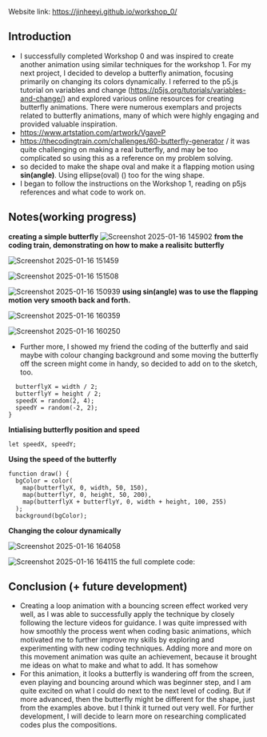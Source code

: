 Website link: https://jinheeyi.github.io/workshop_0/

## Introduction

- I successfully completed Workshop 0 and was inspired to create another animation using similar techniques for the workshop 1. For my next project, I decided to develop a butterfly animation, focusing primarily on changing its colors dynamically. I referred to the p5.js tutorial on variables and change (https://p5js.org/tutorials/variables-and-change/) and explored various online resources for creating butterfly animations. There were numerous exemplars and projects related to butterfly animations, many of which were highly engaging and provided valuable inspiration.
- https://www.artstation.com/artwork/VgaveP
- https://thecodingtrain.com/challenges/60-butterfly-generator / it was quite challenging on making a real butterfly, and may be too complicated so using this as a reference on my problem solving.
- so decided to make the shape oval and make it a flapping motion using **sin(angle)**. Using ellipse(oval) () too for the wing shape. 
- I began to follow the instructions on the Workshop 1, reading on p5js references and what code to work on.


## Notes(working progress)
**creating a simple butterfly**
![Screenshot 2025-01-16 145902](https://github.com/user-attachments/assets/ecc8e3d3-ebd6-4c21-bfbd-07839642836a)
**from the coding train, demonstrating on how to make a realisitc butterfly**

![Screenshot 2025-01-16 151459](https://github.com/user-attachments/assets/5e9bd9c0-b0d8-4cf9-8dca-0796b4a0c679)

![Screenshot 2025-01-16 151508](https://github.com/user-attachments/assets/d2d382ab-1d36-4201-b097-8fea534dcd44)

![Screenshot 2025-01-16 150939](https://github.com/user-attachments/assets/b257fd8e-1f2f-46c9-8500-91956219abc1)
**using sin(angle) was to use the flapping motion very smooth back and forth.**

![Screenshot 2025-01-16 160359](https://github.com/user-attachments/assets/d6a0605a-9dd0-4958-9ada-c85b01dd6343)

![Screenshot 2025-01-16 160250](https://github.com/user-attachments/assets/3adcbb97-3d10-4589-9576-434a691f2e34)

- Further more, I showed my friend the coding of the butterfly and said maybe with colour changing background and some moving the butterfly off the screen might come in handy, so decided to add on to the sketch, too.
  
```
  butterflyX = width / 2;
  butterflyY = height / 2;
  speedX = random(2, 4);
  speedY = random(-2, 2);
}
```
**Intialising butterfly position and speed**
```
let speedX, speedY;
```
**Using the speed of the butterfly**
```
function draw() {
  bgColor = color(
    map(butterflyX, 0, width, 50, 150), 
    map(butterflyY, 0, height, 50, 200),
    map(butterflyX + butterflyY, 0, width + height, 100, 255) 
  );
  background(bgColor);
```
**Changing the colour dynamically**

![Screenshot 2025-01-16 164058](https://github.com/user-attachments/assets/2d26659a-6ab3-4ba2-b8af-0662bba4431e)

![Screenshot 2025-01-16 164115](https://github.com/user-attachments/assets/7c3166fc-c83d-41a1-b175-8c2779ddca17)
the full complete code:

## Conclusion (+ future development)

- Creating a loop animation with a bouncing screen effect worked very well, as I was able to successfully apply the technique by closely following the lecture videos for guidance. I was quite impressed with how smoothly the process went when coding basic animations, which motivated me to further improve my skills by exploring and experimenting with new coding techniques. Adding more and more on this movement animation was quite an achievement, because it brought me ideas on what to make and what to add. It has somehow 
- For this animation, it looks a butterfly is wandering off from the screen, even playing and bouncing around which was beginner step, and I am quite excited on what I could do next to the next level of coding. But if more advanced, then the butterfly might be different for the shape, just from the examples above. but I think it turned out very well. For further development, I will decide to learn more on researching complicated codes plus the compositions. 
